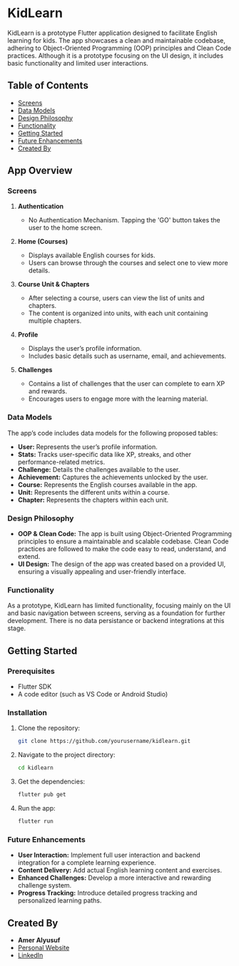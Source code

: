 # KidLearn

KidLearn is a prototype Flutter application designed to facilitate English learning for kids. The app showcases a clean and maintainable codebase, adhering to Object-Oriented Programming (OOP) principles and Clean Code practices. Although it is a prototype focusing on the UI design, it includes basic functionality and limited user interactions.

## Table of Contents

- [Screens](#screens)
- [Data Models](#data-models)
- [Design Philosophy](#design-philosophy)
- [Functionality](#functionality)
- [Getting Started](#getting-started)
- [Future Enhancements](#future-enhancements)
- [Created By](#created-by)


## App Overview

### Screens

1. **Authentication**
   - No Authentication Mechanism. Tapping the 'GO' button takes the user to the home screen.

2. **Home (Courses)**
   - Displays available English courses for kids.
   - Users can browse through the courses and select one to view more details.

3. **Course Unit & Chapters**
   - After selecting a course, users can view the list of units and chapters.
   - The content is organized into units, with each unit containing multiple chapters.

4. **Profile**
   - Displays the user’s profile information.
   - Includes basic details such as username, email, and achievements.

5. **Challenges**
   - Contains a list of challenges that the user can complete to earn XP and rewards.
   - Encourages users to engage more with the learning material.

### Data Models

The app’s code includes data models for the following proposed tables:

- **User:** Represents the user’s profile information.
- **Stats:** Tracks user-specific data like XP, streaks, and other performance-related metrics.
- **Challenge:** Details the challenges available to the user.
- **Achievement:** Captures the achievements unlocked by the user.
- **Course:** Represents the English courses available in the app.
- **Unit:** Represents the different units within a course.
- **Chapter:** Represents the chapters within each unit.

### Design Philosophy

- **OOP & Clean Code:** The app is built using Object-Oriented Programming principles to ensure a maintainable and scalable codebase. Clean Code practices are followed to make the code easy to read, understand, and extend.
- **UI Design:** The design of the app was created based on a provided UI, ensuring a visually appealing and user-friendly interface.

### Functionality

As a prototype, KidLearn has limited functionality, focusing mainly on the UI and basic navigation between screens, serving as a foundation for further development.
There is no data persistance or backend integrations at this stage.

## Getting Started

### Prerequisites

- Flutter SDK
- A code editor (such as VS Code or Android Studio)

### Installation

1. Clone the repository:

   ```bash
   git clone https://github.com/yourusername/kidlearn.git
    ```
2. Navigate to the project directory:

    ```bash
   cd kidlearn
    ```

3. Get the dependencies:

    ```bash
   flutter pub get
    ```

4. Run the app:

    ```bash
   flutter run
    ```
### Future Enhancements

- **User Interaction:** Implement full user interaction and backend integration for a complete learning experience.
- **Content Delivery:** Add actual English learning content and exercises.
- **Enhanced Challenges:** Develop a more interactive and rewarding challenge system.
- **Progress Tracking:** Introduce detailed progress tracking and personalized learning paths.

## Created By

- **Amer Alyusuf**
- [Personal Website](https://amer266030.github.io)
- [LinkedIn](https://www.linkedin.com/in/amer-alyusuf-77398587)

